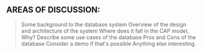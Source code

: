 ## AREAS OF DISCUSSION:

> Some background to the database system
> Overview of the design and architecture of the system
> Where does it fall in the CAP model, Why?
> Describe some use cases of the database
> Pros and Cons of the database
> Consider a demo if that's possible
> Anything else interesting.
